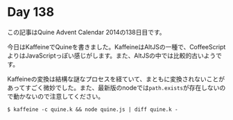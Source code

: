 # Day 138

この記事はQuine Advent Calendar 2014の138日目です。

今日はKaffeineでQuineを書きました。KaffeineはAltJSの一種で、CoffeeScriptよりはJavaScriptっぽい感じがします。また、AltJSの中では比較的古いようです。

Kaffeineの変換は結構な謎なプロセスを経ていて、まともに変換されないことがあってすごく微妙でした。また、最新版のnodeでは`path.exists`が存在しないので動かないので注意してください。

```console
$ kaffeine -c quine.k && node quine.js | diff quine.k -
```
